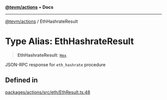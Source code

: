[**@tevm/actions**](../README.md) • **Docs**

***

[@tevm/actions](../globals.md) / EthHashrateResult

# Type Alias: EthHashrateResult

> **EthHashrateResult**: [`Hex`](Hex.md)

JSON-RPC response for `eth_hashrate` procedure

## Defined in

[packages/actions/src/eth/EthResult.ts:48](https://github.com/evmts/tevm-monorepo/blob/main/packages/actions/src/eth/EthResult.ts#L48)
